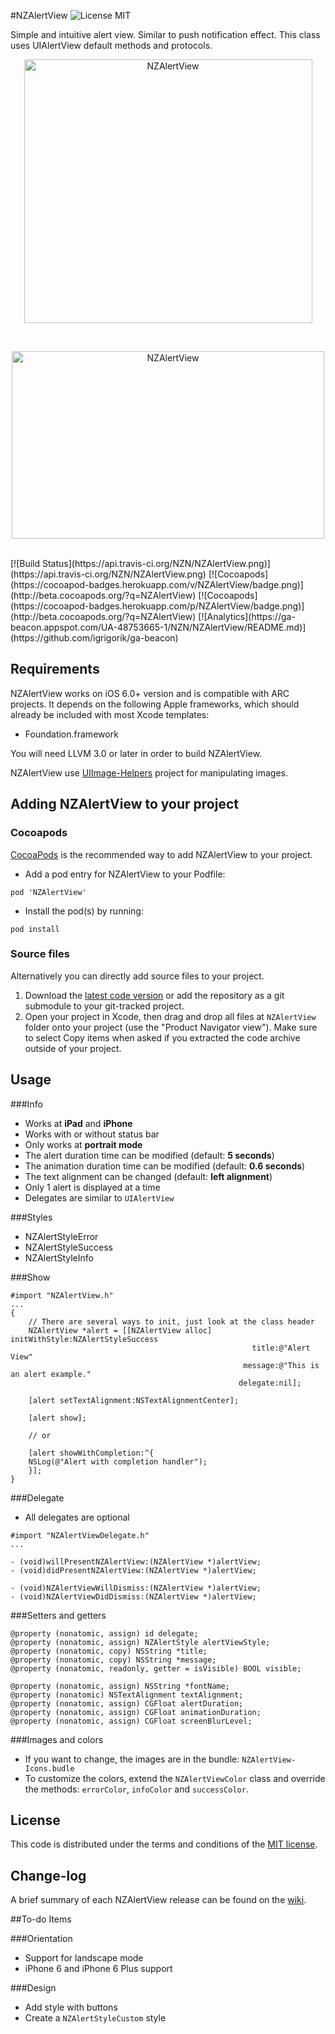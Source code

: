 #NZAlertView ![License MIT](https://go-shields.herokuapp.com/license-MIT-blue.png)

Simple and intuitive alert view. Similar to push notification effect.
This class uses UIAlertView default methods and protocols.

<p align="center">
  <img src="http://s22.postimg.org/sfgwg4ixd/NZAlert_View.png" alt="NZAlertView" title="NZAlertView" width="461" height="422">
</p>
<br/>
<p align="center">
  <a href="http://youtu.be/FCZKKN5W9Cc"><img src="http://s10.postimg.org/9n918glqh/NZAlert_View.png" alt="NZAlertView" title="NZAlertView" width="500" height="300"></a>
</p>
<br/>
[![Build Status](https://api.travis-ci.org/NZN/NZAlertView.png)](https://api.travis-ci.org/NZN/NZAlertView.png)
[![Cocoapods](https://cocoapod-badges.herokuapp.com/v/NZAlertView/badge.png)](http://beta.cocoapods.org/?q=NZAlertView)
[![Cocoapods](https://cocoapod-badges.herokuapp.com/p/NZAlertView/badge.png)](http://beta.cocoapods.org/?q=NZAlertView)
[![Analytics](https://ga-beacon.appspot.com/UA-48753665-1/NZN/NZAlertView/README.md)](https://github.com/igrigorik/ga-beacon)

## Requirements

NZAlertView works on iOS 6.0+ version and is compatible with ARC projects. It depends on the following Apple frameworks, which should already be included with most Xcode templates:

* Foundation.framework

You will need LLVM 3.0 or later in order to build NZAlertView.

NZAlertView use [UIImage-Helpers](https://github.com/NZN/UIImage-Helpers) project for manipulating images.

## Adding NZAlertView to your project

### Cocoapods

[CocoaPods](http://cocoapods.org) is the recommended way to add NZAlertView to your project.

* Add a pod entry for NZAlertView to your Podfile:

```
pod 'NZAlertView'
```

* Install the pod(s) by running:

```
pod install
```

### Source files

Alternatively you can directly add source files to your project.

1. Download the [latest code version](https://github.com/NZN/NZAlertView/archive/master.zip) or add the repository as a git submodule to your git-tracked project.
2. Open your project in Xcode, then drag and drop all files at `NZAlertView` folder onto your project (use the "Product Navigator view"). Make sure to select Copy items when asked if you extracted the code archive outside of your project.

## Usage

###Info

* Works at __iPad__ and __iPhone__
* Works with or without status bar 
* Only works at __portrait mode__
* The alert duration time can be modified (default: __5 seconds__)
* The animation duration time can be modified (default: __0.6 seconds__)
* The text alignment can be changed (default: __left alignment__)
* Only 1 alert is displayed at a time
* Delegates are similar to `UIAlertView`


###Styles

* NZAlertStyleError
* NZAlertStyleSuccess
* NZAlertStyleInfo

###Show

```objetive-c
#import "NZAlertView.h"
...
{
    // There are several ways to init, just look at the class header
    NZAlertView *alert = [[NZAlertView alloc] initWithStyle:NZAlertStyleSuccess
                                                      title:@"Alert View"
                                                    message:@"This is an alert example."
                                                   delegate:nil];
                                                   
    [alert setTextAlignment:NSTextAlignmentCenter];

	[alert show];      
	
	// or
	
	[alert showWithCompletion:^{
    NSLog(@"Alert with completion handler");
	}];                                            
}

```

###Delegate

* All delegates are optional

```objetive-c
#import "NZAlertViewDelegate.h"
...

- (void)willPresentNZAlertView:(NZAlertView *)alertView;
- (void)didPresentNZAlertView:(NZAlertView *)alertView;

- (void)NZAlertViewWillDismiss:(NZAlertView *)alertView;
- (void)NZAlertViewDidDismiss:(NZAlertView *)alertView;

```

###Setters and getters

```objetive-c
@property (nonatomic, assign) id delegate;
@property (nonatomic, assign) NZAlertStyle alertViewStyle;
@property (nonatomic, copy) NSString *title;
@property (nonatomic, copy) NSString *message;
@property (nonatomic, readonly, getter = isVisible) BOOL visible;

@property (nonatomic, assign) NSString *fontName;
@property (nonatomic) NSTextAlignment textAlignment;
@property (nonatomic, assign) CGFloat alertDuration;
@property (nonatomic, assign) CGFloat animationDuration;
@property (nonatomic, assign) CGFloat screenBlurLevel;
```

###Images and colors

* If you want to change, the images are in the bundle: `NZAlertView-Icons.budle`
* To customize the colors, extend the `NZAlertViewColor` class and override the methods: `errorColor`, `infoColor` and `successColor`.

## License

This code is distributed under the terms and conditions of the [MIT license](LICENSE).

## Change-log

A brief summary of each NZAlertView release can be found on the [wiki](https://github.com/NZN/NZAlertView/wiki/Change-log).


##To-do Items

###Orientation

- Support for landscape mode
- iPhone 6 and iPhone 6 Plus support

###Design

- Add style with buttons
- Create a `NZAlertStyleCustom` style
